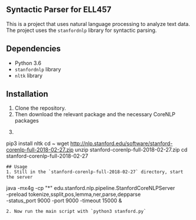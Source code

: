 ## Syntactic Parser for ELL457

This is a project that uses natural language processing to analyze text data. The project uses the `stanfordnlp` library for syntactic parsing.

## Dependencies

- Python 3.6
- `stanfordnlp` library
- `nltk` library

## Installation

1. Clone the repository.
2. Then download the relevant package and the necessary CoreNLP packages
3. ```
  pip3 install nltk
  cd ~
  wget http://nlp.stanford.edu/software/stanford-corenlp-full-2018-02-27.zip
  unzip stanford-corenlp-full-2018-02-27.zip
  cd stanford-corenlp-full-2018-02-27
```
## Usage
1. Still in the `stanford-corenlp-full-2018-02-27` directory, start the server
```
java -mx4g -cp "*" edu.stanford.nlp.pipeline.StanfordCoreNLPServer \
-preload tokenize,ssplit,pos,lemma,ner,parse,depparse \
-status_port 9000 -port 9000 -timeout 15000 & 
```
2. Now run the main script with `python3 stanford.py`


